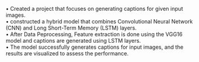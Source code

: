 • Created a project that focuses on generating captions for given input images.
<br>
• constructed a hybrid model that combines Convolutional Neural Network (CNN) and Long Short-Term Memory (LSTM) layers.
<br>
• After Data Peprocessing, Feature extraction is done using the VGG16 model and captions are generated using LSTM layers.
<br>
• The model successfully generates captions for input images, and the results are visualized to assess the performance.
